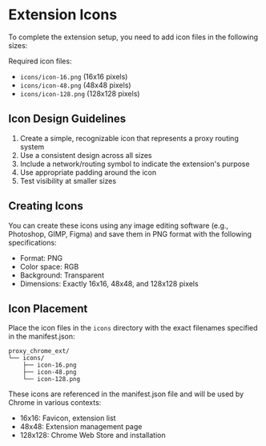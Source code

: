 # Extension Icons

To complete the extension setup, you need to add icon files in the following sizes:

Required icon files:
- `icons/icon-16.png` (16x16 pixels)
- `icons/icon-48.png` (48x48 pixels)
- `icons/icon-128.png` (128x128 pixels)

## Icon Design Guidelines

1. Create a simple, recognizable icon that represents a proxy routing system
2. Use a consistent design across all sizes
3. Include a network/routing symbol to indicate the extension's purpose
4. Use appropriate padding around the icon
5. Test visibility at smaller sizes

## Creating Icons

You can create these icons using any image editing software (e.g., Photoshop, GIMP, Figma) and save them in PNG format with the following specifications:

- Format: PNG
- Color space: RGB
- Background: Transparent
- Dimensions: Exactly 16x16, 48x48, and 128x128 pixels

## Icon Placement

Place the icon files in the `icons` directory with the exact filenames specified in the manifest.json:

```
proxy_chrome_ext/
└── icons/
    ├── icon-16.png
    ├── icon-48.png
    └── icon-128.png
```

These icons are referenced in the manifest.json file and will be used by Chrome in various contexts:
- 16x16: Favicon, extension list
- 48x48: Extension management page
- 128x128: Chrome Web Store and installation
